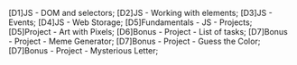 [D1]JS - DOM and selectors;
[D2]JS - Working with elements;
[D3]JS - Events;
[D4]JS - Web Storage;
[D5]Fundamentals - JS - Projects;
[D5]Project - Art with Pixels;
[D6]Bonus - Project - List of tasks;
[D7]Bonus - Project - Meme Generator;
[D7]Bonus - Project - Guess the Color;
[D7]Bonus - Project - Mysterious Letter;
